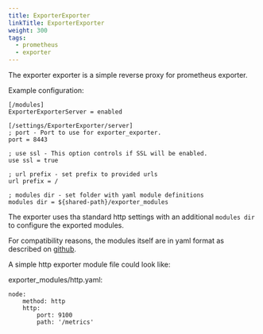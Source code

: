 ```yaml
---
title: ExporterExporter
linkTitle: ExporterExporter
weight: 300
tags:
  - prometheus
  - exporter
---
```


The exporter exporter is a simple reverse proxy for prometheus exporter.

Example configuration:

    [/modules]
    ExporterExporterServer = enabled

    [/settings/ExporterExporter/server]
    ; port - Port to use for exporter_exporter.
    port = 8443

    ; use ssl - This option controls if SSL will be enabled.
    use ssl = true

    ; url prefix - set prefix to provided urls
    url prefix = /

    ; modules dir - set folder with yaml module definitions
    modules dir = ${shared-path}/exporter_modules

The exporter uses tha standard http settings with an additional `modules dir` to
configure the exported modules.

For compatibility reasons, the modules itself are in yaml format as described
on [github](https://github.com/QubitProducts/exporter_exporter#configuration).

A simple http exporter module file could look like:

exporter_modules/http.yaml:

    node:
        method: http
        http:
            port: 9100
            path: '/metrics'
